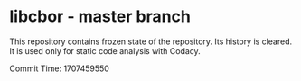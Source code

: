 # libcbor - master branch

This repository contains frozen state of the repository.
Its history is cleared. It is used only for static code
analysis with Codacy.

Commit Time: 1707459550